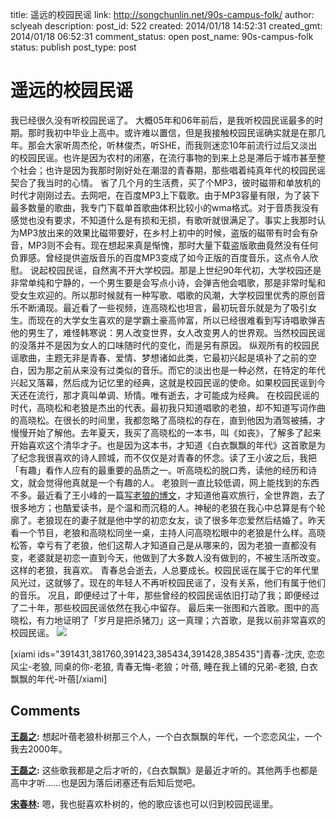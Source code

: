 title: 遥远的校园民谣
link: http://songchunlin.net/90s-campus-folk/
author: sclyeah
description: 
post_id: 522
created: 2014/01/18 14:52:31
created_gmt: 2014/01/18 06:52:31
comment_status: open
post_name: 90s-campus-folk
status: publish
post_type: post

# 遥远的校园民谣

我已经很久没有听校园民谣了。 大概05年和06年前后，是我听校园民谣最多的时期。那时我初中毕业上高中。或许难以置信，但是我接触校园民谣确实就是在那几年。那会大家听周杰伦，听林俊杰，听SHE，而我则迷恋10年前流行过后又淡出的校园民谣。也许是因为农村的闭塞，在流行事物的到来上总是滞后于城市甚至整个社会；也许是因为我那时刚好处在潮湿的青春期，那些唱着纯真年代的校园民谣契合了我当时的心情。 省了几个月的生活费，买了个MP3，彼时磁带和单放机的时代才刚刚过去。去网吧，在百度MP3上下载歌。由于MP3容量有限，为了装下最多数量的歌曲，我专门下载单首歌曲体积比较小的wma格式。对于音质我没有感觉也没有要求，不知道什么是有损和无损，有歌听就很满足了。事实上我那时认为MP3放出来的效果比磁带要好，在乡村上初中的时候，盗版的磁带有时会有杂音，MP3则不会有。现在想起来真是惭愧，那时大量下载盗版歌曲竟然没有任何负罪感。曾经提供盗版音乐的百度MP3变成了如今正版的百度音乐，这点令人欣慰。 说起校园民谣，自然离不开大学校园。那是上世纪90年代初，大学校园还是非常单纯和宁静的，一个男生要是会写点小诗，会弹吉他会唱歌，那是非常时髦和受女生欢迎的。所以那时候就有一种写歌、唱歌的风潮，大学校园里优秀的原创音乐不断涌现。最近看了一些视频，连高晓松也坦言，最初玩音乐就是为了吸引女生。而现在的大学女生喜欢的是学霸土豪高帅富，所以已经很难看到写诗唱歌弹吉他的男生了，难怪韩寒说：男人改变世界，女人改变男人的世界观。当然校园民谣的没落并不是因为女人的口味随时代的变化，而是另有原因。 纵观所有的校园民谣歌曲，主题无非是青春、爱情、梦想诸如此类，它最初兴起是填补了之前的空白，因为那之前从来没有过类似的音乐。而它的淡出也是一种必然，在特定的年代兴起又落幕，然后成为记忆里的经典，这就是校园民谣的使命。如果校园民谣到今天还在流行，那才真叫单调、矫情。唯有逝去，才可能成为经典。 在校园民谣的时代，高晓松和老狼是杰出的代表。最初我只知道唱歌的老狼，却不知道写词作曲的高晓松。在很长的时间里，我都忽略了高晓松的存在，直到他因为酒驾被捕，才慢慢开始了解他。去年夏天，我买了高晓松的一本书，叫《如丧》，了解多了起来开始喜欢这个清华才子。也是因为这本书，才知道《白衣飘飘的年代》这首歌是为了纪念我很喜欢的诗人顾城，而不仅仅是对青春的怀念。读了王小波之后，我把「有趣」看作人应有的最重要的品质之一。听高晓松的脱口秀，读他的经历和诗文，就会觉得他真就是一个有趣的人。 老狼则一直比较低调，网上能找到的东西不多。最近看了王小峰的一篇[写老狼的博文](http://www.wangxiaofeng.net/?p=3784)，才知道他喜欢旅行，全世界跑，去了很多地方；也酷爱读书，是个温和而沉稳的人。神秘的老狼在我心中总算是有个轮廓了。老狼现在的妻子就是他中学的初恋女友，谈了很多年恋爱然后结婚了。昨天看一个节目，老狼和高晓松同坐一桌，主持人问高晓松眼中的老狼是什么样。高晓松答，幸亏有了老狼，他们这帮人才知道自己是从哪来的，因为老狼一直都没有变，老婆就是初恋一直到今天，他做到了大多数人没有做到的，不被生活所改变。这样的老狼，我喜欢。 青春总会逝去，人总要成长。校园民谣在属于它的年代里风光过，这就够了。现在的年轻人不再听校园民谣了，没有关系，他们有属于他们的音乐。 况且，即便经过了十年，那些曾经的校园民谣依旧打动了我；即便经过了二十年，那些校园民谣依然在我心中留存。 最后来一张图和六首歌。图中的高晓松，有力地证明了「岁月是把杀猪刀」这一真理；六首歌，是我以前非常喜欢的校园民谣。 ![](http://blogdata.qiniudn.com/gaoxiaosong.jpg)

[xiami ids="391431,381760,391423,385434,391428,385435"]青春-沈庆, 恋恋风尘-老狼, 同桌的你-老狼, 青春无悔-老狼；叶蓓, 睡在我上铺的兄弟-老狼, 白衣飘飘的年代-叶蓓[/xiami]

## Comments

**[王磊之](#130 "2014-01-20 15:59:36"):** 想起叶蓓老狼朴树那三个人，一个白衣飘飘的年代，一个恋恋风尘，一个我去2000年。

**[王磊之](#131 "2014-01-20 16:02:06"):** 这些歌我都是之后才听的，《白衣飘飘》是最近才听的。其他两手也都是高中才听……也是因为落后闭塞还有后知后觉吧。

**[宋春林](#132 "2014-01-20 22:30:39"):** 嗯，我也挺喜欢朴树的，他的歌应该也可以归到校园民谣里。

